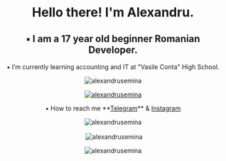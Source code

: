 <h1 align="center">Hello there! I'm Alexandru.</h1>
<h2 align="center">▪ I am a 17 year old beginner Romanian Developer.</h2>
<p align="center"> ▪ I’m currently learning accounting and IT at "Vasile Conta" High School. </p>

<p align="center"> <img src="https://komarev.com/ghpvc/?username=alexansdrusemina&label=Profile%20views&color=02b6f2&style=flat" alt="alexandrusemina" /> </p>

<p align="center"> <a href="https://github.com/ryo-ma/github-profile-trophy"><img src="https://github-profile-trophy.vercel.app/?username=alexandrusemina" alt="alexandrusemina" /></a> </p>

<p align="center"> ▪ How to reach me **<a href="https://t.me/semialex16" target="_blank">Telegram</a>** & <a href="https://www.instagram.com/semialex16/" target="_blank">Instagram</a> </p>

<p align="center"><img align="center" src="https://github-readme-stats.vercel.app/api/top-langs?username=alexandrusemina&show_icons=true&theme=highcontrast&bg_color=000000&locale=en&layout=compact" alt="alexandrusemina" /></p>

<p align="center">&nbsp;<img align="center" src="https://github-readme-stats.vercel.app/api?username=alexandrusemina&show_icons=true&theme=red&bg_color=000000&locale=en" alt="alexandrusemina" /></p>

<p align="center"><img align="center" src="https://github-readme-streak-stats.herokuapp.com/?user=alexandrusemina&theme=dark" alt="alexandrusemina" /></p>
